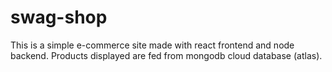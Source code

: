 # swag-shop

This is a simple e-commerce site made with react frontend and node backend.
Products displayed are fed from mongodb cloud database (atlas).
